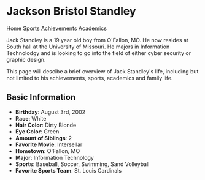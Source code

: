 

# Jackson Bristol Standley

[Home](index.md) [Sports](achievements.md) [Achievements](achievements1.md)  [Academics](academics.md)

Jack Standley is a 19 year old boy from O'Fallon, MO. He now resides at  
South hall at the University of Missouri. He majors in Information Technolodgy and is looking to go into the field of either cyber security or graphic design.

This page will descibe a brief overview of Jack Standley's life, including but not limited to his achievements, sports, academics and family life.  

## Basic Information

* **Birthday**:  August 3rd, 2002
* **Race**: White
* **Hair Color**: Dirty Blonde
* **Eye Color**: Green
* **Amount of Siblings**: 2
* **Favorite Movie**: Intersellar
* **Hometown**: O'Fallon, MO
* **Major**: Information Technology
* **Sports**: Baseball, Soccer, Swimming, Sand Volleyball
* **Favorite Sports Team**: St. Louis Cardinals
